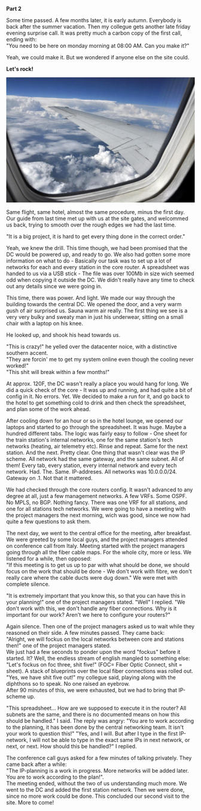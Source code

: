 **Part 2**

Some time passed. A few months later, it is early autumn. Everybody is back after the summer vacation. Then my collegue gets another late friday evening surprise call. It was pretty much a carbon copy of the first call, ending with:  
"You need to be here on monday morning at 08:00 AM. Can you make it?"  

Yeah, we could make it. But we wondered if anyone else on the site could.

**Let's rock!**

![flight](/flight.jpg)

Same flight, same hotel, almost the same procedure, minus the first day. Our guide from last time met up with us at the site gates, and welcommed us back, trying to smooth over the rough edges we had the last time.  

"It is a big project, it is hard to get every thing done in the correct order."  

Yeah, we knew the drill. This time though, we had been promised that the DC would be powered up, and ready to go. We also had gotten some more information on what to do - Basically our task was to set up a lot of networks for each and every station in the core router. A spreadsheet was handed to us via a USB stick - The file was over 100Mb in size wich seemed odd when copying it outside the DC. We didn't really have any time to check out any details since we were going in.  

This time, there was power. And light. We made our way through the building towards the central DC. We opened the door, and a very warm gush of air surprised us. Sauna warm air really. The first thing we see is a very very bulky and sweaty man in just his underwear, sitting on a small chair with a laptop on his knee.  

He looked up, and shook his head towards us.  

"This is crazy!" he yelled over the datacenter noice, with a distinctive southern accent.  
"They are forcin' me to get my system online even though the cooling never worked!"  
"This shit will break within a few months!"  

At approx. 120F, the DC wasn't really a place you would hang for long. We did a quick check of the core - It was up and running, and had quite a bit of config in it. No errors. Yet. We decided to make a run for it, and go back to the hotel to get something cold to drink and then check the spreadsheet, and plan some of the work ahead.  

After cooling down for an hour or so in the hotel lounge, we opened our laptops and started to go through the spreadsheet. It was huge. Maybe a hundred different tabs. The logic was fairly easy to follow - One sheet for the train station's internal networks, one for the same station's tech networks (heating, air telemetry etc). Rinse and repeat. Same for the next station. And the next. Pretty clear. One thing that wasn't clear was the IP scheme. All network had the same gateway, and the same subnet. All of them! Every tab, every station, every internal network and every tech network. Had. The. Same. IP-addreses. All networks was 10.0.0.0/24. Gateway on .1. Not that it mattered.

We had checked through the core routers config. It wasn't advanced to any degree at all, just a few management networks. A few VRFs. Some OSPF. No MPLS, no BGP. Nothing fancy. There was one VRF for all stations, and one for all stations tech networks. We were going to have a meeting with the project managers the next morning, wich was good, since we now had quite a few questions to ask them.  

The next day, we went to the central office for the meeting, after breakfast. We were greeted by some local guys, and the project managers attended on conference call from Italy. Meeting started with the project managers going through all the fiber cable maps. For the whole city, more or less. We listened for a while, then opposed:  
"If this meeting is to get us up to par with what should be done, we should focus on the work that should be done - We don't work with fibre, we don't really care where the cable ducts were dug down." We were met with complete silence.  

"It is extremely important that you know this, so that you can have this in your planning!" one of the project managers stated.
"Well" I replied. "We don't work with this, we don't handle any fiber connections. Why is it important for our work? Aren't we here to configure your routers?"  

Again silence. Then one of the project managers asked us to wait while they reasoned on their side. A few minutes passed. They came back:  
"Alright, we will fockus on the local networks between core and stations then!" one of the project managers stated.  
We just had a few seconds to ponder upon the word "fockus" before it started. It? Well, the endless stream of english mangled to something else:  
"Let's fockus on foc three, shit five!" (FOC= Fiber Optic Connect, shit = sheet). A stack of blueprints over the local fiber connections was rolled out.  
"Yes, we have shit five out!" my collegue said, playing along with the diphthons so to speak. No one raised an eyebrow.  
After 90 minutes of this, we were exhausted, but we had to bring that IP-scheme up.  

"This spreadsheet... How are we supposed to execute it in the router? All subnets are the same, and there is no documented means on how this should be handled." I said.
The reply was angry: "You are to work according to the planning, it has been done by the central networking team. It isn't your work to question this!"
"Yes, and I will. But after I type in the first IP-network, I will not be able to type in the exact same IPs in next network, or next, or next. How should this be handled?" I replied.  

The conference call guys asked for a few minutes of talking privately. They came back after a while:  
"The IP-planning is a work in progress. More networks will be added later. You are to work according to the plan!".  
The meeting ended, without the two of us understanding much more. We went to the DC and added the first station network. Then we were done, since no more work could be done. This concluded our second visit to the site. More to come!

